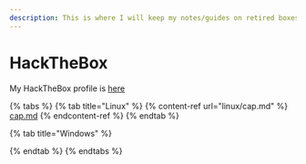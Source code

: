 ```yaml
---
description: This is where I will keep my notes/guides on retired boxes.
---
```


# HackTheBox

My HackTheBox profile is [here](https://app.hackthebox.eu/profile/137731)

{% tabs %}
{% tab title="Linux" %}
{% content-ref url="linux/cap.md" %}
[cap.md](linux/cap.md)
{% endcontent-ref %}
{% endtab %}

{% tab title="Windows" %}

{% endtab %}
{% endtabs %}
